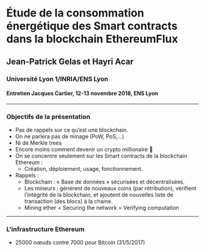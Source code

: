 # Étude de la consommation énergétique des Smart contracts dans la blockchain EthereumFlux 

## Jean-Patrick Gelas et Hayri Acar
### Université Lyon 1/INRIA/ENS Lyon

#### Entretien Jacques Cartier, 12-13 novembre 2018, ENS Lyon

---

### Objectifs de la présentation

- Pas de rappels sur ce qu’est une blockchain.
- On ne parlera pas de minage (PoW, PoS,…)
- Ni de Merkle trees
- Encore moins comment devenir un crypto millionaire 
- On se concentre seulement sur les Smart contracts de la blockchain Ethereum : 
  - Création, déploiement, usage, fonctionnement.
- Rappels :
  - Blockchain : « Base de données » sécurisées et décentralisées. 
  - Les mineurs :  génèrent de nouveaux coins (par rétribution), vérifient l’intégrité de la blockchain, et ajoutent de nouvelles liste de transaction (des blocs) à la chaine.
  - Mining ether = Securing the network = Verifying computation

---

### L’infrastructure Ethereum

- 25000 nœuds contre 7000 pour Bitcoin (31/5/2017)

